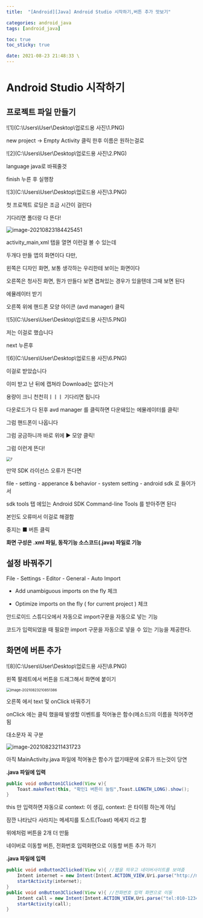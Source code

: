 ```yaml
---
title:  "[Android][Java] Android Studio 시작하기,버튼 추가 맛보기"

categories: android_java
tags: [android_java]

toc: true
toc_sticky: true

date: 2021-08-23 21:48:33 \
---
```


# Android Studio 시작하기

## 프로젝트 파일 만들기

![1](C:\Users\User\Desktop\업로드용 사진\1.PNG)

new project → Empty Activity 클릭 한후 이름은 원하는걸로

![2](C:\Users\User\Desktop\업로드용 사진\2.PNG)

language java로 바꿔줄것

finish 누른 후 실행창

![3](C:\Users\User\Desktop\업로드용 사진\3.PNG)

첫 프로젝트 로딩은 조금 시간이 걸린다 

기다리면 폴더랑 다 뜬다!

![image-20210823184425451](C:\Users\User\AppData\Roaming\Typora\typora-user-images\image-20210823184425451.png)

activity_main,xml 탭을 열면 이런걸 볼 수 있는데

두개다 만들 앱의 화면이다 다만,

왼쪽은 디자인 화면, 보통 생각하는 우리한테 보이는 화면이다

오른쪽은 청사진 화면, 뭔가 만들다 보면 겹쳐있는 경우가 있을텐데 그때 보면 된다



에뮬레이터 받기

오른쪽 위에 핸드폰 모양 아이콘 (avd manager) 클릭

![5](C:\Users\User\Desktop\업로드용 사진\5.PNG)

저는 이걸로 했습니다

next 누른후

![6](C:\Users\User\Desktop\업로드용 사진\6.PNG)

이걸로 받았습니다

이미 받고 난 뒤에 캡쳐라 Download는 없다는거

용량이 크니 천천히ㅣㅣㅣ 기다리면 됩니다

다운로드가 다 된후 avd manager 를 클릭하면 다운돼있는 에뮬레이터를 클릭!

그럼 핸드폰이 나옵니다

그럼 궁금하니까 바로 위에 ▶ 모양 클릭!

그럼 이런게 뜬다!

<img src="C:\Users\User\Desktop\업로드용 사진\7.PNG" alt="7" style="zoom: 67%;" />

만약 SDK 라이선스 오류가 뜬다면

file - setting - apperance & behavior - system setting - android sdk 로 들어가서 

sdk tools 탭 에있는 Android SDK Command-line Tools 를 받아주면 된다

본인도 오류떠서 이걸로 해결함 

중지는 ■ 버튼 클릭

**화면 구성은 .xml 파일, 동작기능 소스코드(.java) 파일로 기능**

## 설정 바꿔주기

File - Settings - Editor - General - Auto Import

- Add unambiguous imports on the fly 체크

- Optimize imports on the fly ( for current project ) 체크

안드로이드 스튜디오에서 자동으로 import구문을 자동으로 넣는 기능

코드가 입력되었을 때 필요한 import 구문을 자동으로 넣을 수 있는 기능을 제공한다.

## 화면에 버튼 추가

![8](C:\Users\User\Desktop\업로드용 사진\8.PNG)

왼쪽 팔레트에서 버튼을 드래그해서 화면에 붙이기

<img src="C:\Users\User\AppData\Roaming\Typora\typora-user-images\image-20210823210851386.png" alt="image-20210823210851386" style="zoom:67%;" />

오른쪽 에서 text 및 onClick 바꿔주기

onClick 에는 클릭 했을때 발생할 이벤트를 적어놓은 함수(메소드)의 이름을 적어주면됨

대소문자 꼭 구분

![image-20210823211431723](C:\Users\User\AppData\Roaming\Typora\typora-user-images\image-20210823211431723.png)

아직 MainActivity.java 파일에 적어놓은 함수가 없기때문에 오류가 뜨는것이 당연

**.java 파일에 입력** 

```java
public void onButton1Clicked(View v){
    Toast.makeText(this, "확인1 버튼이 눌림",Toast.LENGTH_LONG).show();
}
```

this 만 입력하면 자동으로 context: 이 생김, context: 은 타이핑 하는게 아님

잠깐 나타났다 사라지는 메세지를 토스트(Toast) 메세지 라고 함



위에처럼 버튼을 2개 더 만듦

네이버로 이동할 버튼, 전화번호 입력화면으로 이동할 버튼 추가 하기

 **.java 파일에 입력** 

```java
public void onButton2Clicked(View v){ //웹을 띄우고 네이버사이트를 보여줌
    Intent internet = new Intent(Intent.ACTION_VIEW,Uri.parse("http://m.naver.com")); //internet은 변수의 이름
    startActivity(internet);
}
public void onButton3Clicked(View v){ //전화번호 입력 화면으로 이동
    Intent call = new Intent(Intent.ACTION_VIEW,Uri.parse("tel:010-1234-5678"));
    startActivity(call);
}
```




